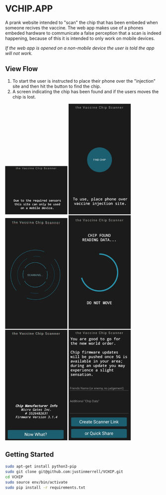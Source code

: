# VCHIP.APP

A prank website intended to "scan" the chip that has been embeded when someone recives the vaccine. The web app makes use of a phones embeded hardware to communicate a false perception that a scan is indeed happening, because of this it is intended to only work on mobile devices.

*If the web app is opened on a non-mobile device the user is told the app will not work.*

## View Flow

1) To start the user is instructed to place their phone over the "injection" site and then hit the button to find the chip.
2) A screen indicating the chip has been found and if the users moves the chip is lost.

<img src="docs/images/mobile.PNG?raw=true" width="200"> <img src="docs/images/find_chip.jpg?raw=true" width="200"> <img src="docs/images/scanning.jpg?raw=true" width="200"> <img src="docs/images/found.jpg?raw=true" width="200"> <img src="docs/images/chip.jpg?raw=true" width="200"> <img src="docs/images/results.jpg?raw=true" width="200">

## Getting Started

``` BASH
sudo apt-get install python3-pip
sudo git clone git@github.com:justinmerrell/VCHIP.git
cd VCHIP
sudo source env/bin/activate
sudo pip install -r requirements.txt
```
